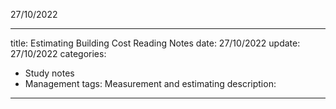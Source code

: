 27/10/2022

---
title: Estimating Building Cost Reading Notes
date: 27/10/2022
update: 27/10/2022
categories:
- Study notes
- Management
tags: Measurement and estimating
description: 
---

## 